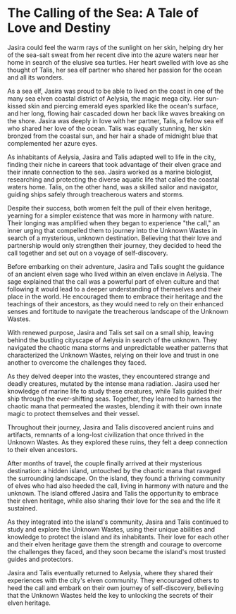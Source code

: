 # The Calling of the Sea: A Tale of Love and Destiny

Jasira could feel the warm rays of the sunlight on her skin, helping dry her of the sea-salt sweat from her recent dive into the azure waters near her home in search of the elusive sea turtles. Her heart swelled with love as she thought of Talis, her sea elf partner who shared her passion for the ocean and all its wonders.

As a sea elf, Jasira was proud to be able to lived on the coast in one of the many sea elven coastal district of Aelysia, the magic mega city. Her sun-kissed skin and piercing emerald eyes sparkled like the ocean's surface, and her long, flowing hair cascaded down her back like waves breaking on the shore. Jasira was deeply in love with her partner, Talis, a fellow sea elf who shared her love of the ocean. Talis was equally stunning, her skin bronzed from the coastal sun, and her hair a shade of midnight blue that complemented her azure eyes.

As inhabitants of Aelysia, Jasira and Talis adapted well to life in the city, finding their niche in careers that took advantage of their elven grace and their innate connection to the sea. Jasira worked as a marine biologist, researching and protecting the diverse aquatic life that called the coastal waters home. Talis, on the other hand, was a skilled sailor and navigator, guiding ships safely through treacherous waters and storms.

Despite their success, both women felt the pull of their elven heritage, yearning for a simpler existence that was more in harmony with nature. Their longing was amplified when they began to experience "the call," an inner urging that compelled them to journey into the Unknown Wastes in search of a mysterious, unknown destination. Believing that their love and partnership would only strengthen their journey, they decided to heed the call together and set out on a voyage of self-discovery.

Before embarking on their adventure, Jasira and Talis sought the guidance of an ancient elven sage who lived within an elven enclave in Aelysia. The sage explained that the call was a powerful part of elven culture and that following it would lead to a deeper understanding of themselves and their place in the world. He encouraged them to embrace their heritage and the teachings of their ancestors, as they would need to rely on their enhanced senses and fortitude to navigate the treacherous landscape of the Unknown Wastes.

With renewed purpose, Jasira and Talis set sail on a small ship, leaving behind the bustling cityscape of Aelysia in search of the unknown. They navigated the chaotic mana storms and unpredictable weather patterns that characterized the Unknown Wastes, relying on their love and trust in one another to overcome the challenges they faced.

As they delved deeper into the wastes, they encountered strange and deadly creatures, mutated by the intense mana radiation. Jasira used her knowledge of marine life to study these creatures, while Talis guided their ship through the ever-shifting seas. Together, they learned to harness the chaotic mana that permeated the wastes, blending it with their own innate magic to protect themselves and their vessel.

Throughout their journey, Jasira and Talis discovered ancient ruins and artifacts, remnants of a long-lost civilization that once thrived in the Unknown Wastes. As they explored these ruins, they felt a deep connection to their elven ancestors.

After months of travel, the couple finally arrived at their mysterious destination: a hidden island, untouched by the chaotic mana that ravaged the surrounding landscape. On the island, they found a thriving community of elves who had also heeded the call, living in harmony with nature and the unknown. The island offered Jasira and Talis the opportunity to embrace their elven heritage, while also sharing their love for the sea and the life it sustained.

As they integrated into the island's community, Jasira and Talis continued to study and explore the Unknown Wastes, using their unique abilities and knowledge to protect the island and its inhabitants. Their love for each other and their elven heritage gave them the strength and courage to overcome the challenges they faced, and they soon became the island's most trusted guides and protectors.

Jasira and Talis eventually returned to Aelysia, where they shared their experiences with the city's elven community. They encouraged others to heed the call and embark on their own journey of self-discovery, believing that the Unknown Wastes held the key to unlocking the secrets of their elven heritage.
